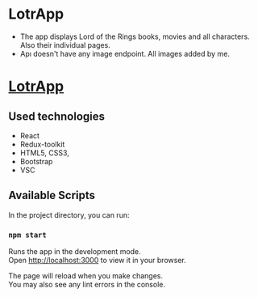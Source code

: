 # LotrApp

- The app displays Lord of the Rings books, movies and all characters. Also their individual pages.
- Apı doesn't have any image endpoint. All images added by me.

# [LotrApp](https://master--lotr-app.netlify.app/)
## Used technologies

- React
- Redux-toolkit
- HTML5, CSS3,
- Bootstrap
- VSC
## Available Scripts

In the project directory, you can run:

### `npm start`

Runs the app in the development mode.\
Open [http://localhost:3000](http://localhost:3000) to view it in your browser.

The page will reload when you make changes.\
You may also see any lint errors in the console.

